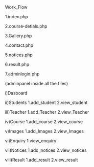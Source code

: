 Work_Flow

1.index.php

2.course-detials.php

3.Gallery.php

4.contact.php

5.notices.php

6.result.php

7.adminlogin.php

(adminpanel inside all the files)

i)Dasboard

ii)Students
  1.add_student
  2.view_student
  
iii)Teacher
  1.add_Teacher
  2.view_Teacher
  
iv)Course
  1.add_course
  2.view_course
  
v)Images
  1.add_Images
  2.view_Images
  
vi)Enquiry
  1.view_enquiry
  
vii)Notices
  1.add_notices
  2.view_notices
  
viii)Result
  1.add_result
  2.view_result
